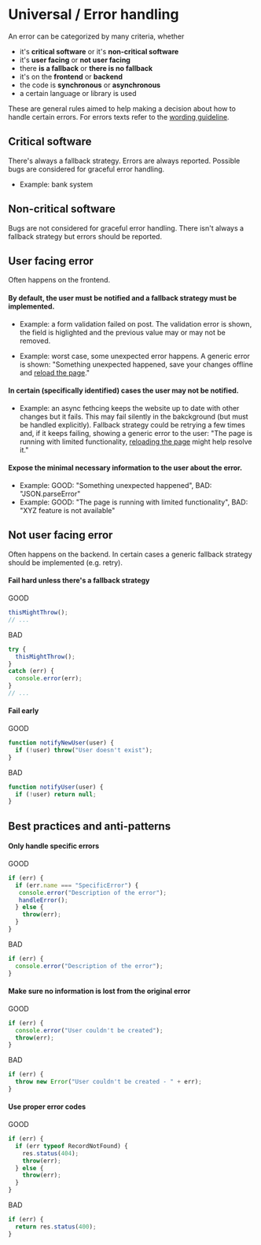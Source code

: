 # Universal / Error handling

An error can be categorized by many criteria, whether
- it's **critical software** or it's **non-critical software**
- it's **user facing** or **not user facing**
- there **is a fallback** or **there is no fallback**
- it's on the **frontend** or **backend**
- the code is **synchronous** or **asynchronous**
- a certain language or library is used

These are general rules aimed to help making a decision about how to handle certain errors. For errors texts refer to the [wording guideline](https://github.com/c-hive/guides/issues/2).

## Critical software

There's always a fallback strategy. Errors are always reported. Possible bugs are considered for graceful error handling.

- Example: bank system

## Non-critical software

Bugs are not considered for graceful error handling. There isn't always a fallback strategy but errors should be reported.

## User facing error

Often happens on the frontend.

#### By default, the user must be notified and a fallback strategy must be implemented.

- Example: a form validation failed on post. The validation error is shown, the field is higlighted and the previous value may or may not be removed.

- Example: worst case, some unexpected error happens. A generic error is shown: "Something unexpected happened, save your changes offline and [reload the page](error-handling.md)."

#### In certain (specifically identified) cases the user may not be notified.

- Example: an async fethcing keeps the website up to date with other changes but it fails. This may fail silently in the bakckground (but must be handled explicitly). Fallback strategy could be retrying a few times and, if it keeps failing, showing a generic error to the user: "The page is running with limited functionality, [reloading the page](error-handling.md) might help resolve it."

#### Expose the minimal necessary information to the user about the error.

- Example: GOOD: "Something unexpected happened", BAD: "JSON.parseError"
- Example: GOOD: "The page is running with limited functionality", BAD: "XYZ feature is not available"

## Not user facing error

Often happens on the backend. In certain cases a generic fallback strategy should be implemented (e.g. retry).

#### Fail hard unless there's a fallback strategy

GOOD

```js
thisMightThrow();
// ...
```

BAD

```js
try {
  thisMightThrow();
}
catch (err) {
  console.error(err);
}
// ...
```

#### Fail early

GOOD

```js
function notifyNewUser(user) {
  if (!user) throw("User doesn't exist");
}
```

BAD

```js
function notifyUser(user) {
  if (!user) return null;
}
```

## Best practices and anti-patterns

#### Only handle specific errors

GOOD

```js
if (err) {
  if (err.name === "SpecificError") {
   console.error("Description of the error");
   handleError();
  } else {
    throw(err);
  }
}
```

BAD

```js
if (err) {
  console.error("Description of the error");
}
```

#### Make sure no information is lost from the original error

GOOD

```js
if (err) {
  console.error("User couldn't be created");
  throw(err);
}
```

BAD

```js
if (err) {
  throw new Error("User couldn't be created - " + err);
}
```

#### Use proper error codes

GOOD

```js
if (err) {
  if (err typeof RecordNotFound) {
    res.status(404);
    throw(err);
  } else {
    throw(err);
  }
}
```

BAD

```js
if (err) {
  return res.status(400);
}
```
